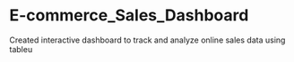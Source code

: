 # E-commerce_Sales_Dashboard
Created interactive dashboard to track and analyze online sales data using tableu
